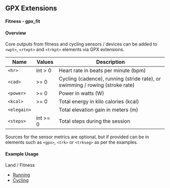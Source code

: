 ## GPX Extensions

#### Fitness - gpx_fit

#### Overview

Core outputs from fitness and cycling sensors / devices can be added to `<wpt>`, `<rtept>` and `<trkpt>` elements via GPX extensions.

| Name        | Values   | Description                                                  |
| ----------- | -------- | ------------------------------------------------------------ |
| `<hr>`      | int > 0  | Heart rate in beats per minute (bpm)                         |
| `<cad>`     | >= 0     | Cycling (cadence), running (stride rate), or swimming / rowing (stroke rate) |
| `<power>`   | >= 0     | Power in watts (W)                                           |
| `<kcal>`    | >= 0     | Total energy in kilo calories (kcal)                         |
| `<elegain>` |          | Total elevation gain in meters (m)                           |
| `<steps>`   | int >= 0 | Total steps during the session                               |

Sources for the sensor metrics are optional, but if provided can be in elements such as `<gpx>`, `<trk>` or `<trkseg>` as per the examples.



#### Example Usage

Land / Fitness

- [Running](../examples/fit/running.md)
- [Cycling](../examples/fit/cycling.md)

